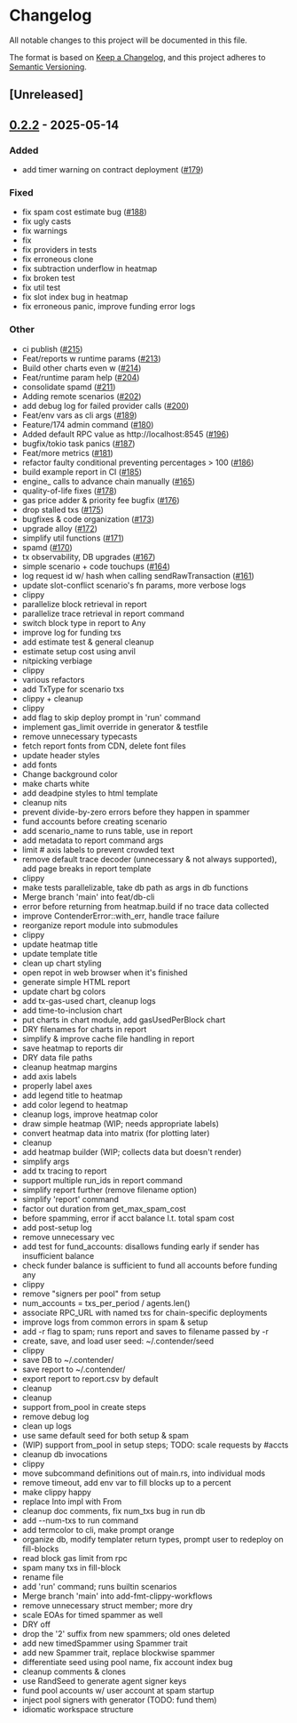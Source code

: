 # Changelog

All notable changes to this project will be documented in this file.

The format is based on [Keep a Changelog](https://keepachangelog.com/en/1.0.0/),
and this project adheres to [Semantic Versioning](https://semver.org/spec/v2.0.0.html).

## [Unreleased]

## [0.2.2](https://github.com/flashbots/contender/releases/tag/contender_cli-v0.2.2) - 2025-05-14

### Added

- add timer warning on contract deployment ([#179](https://github.com/flashbots/contender/pull/179))

### Fixed

- fix spam cost estimate bug ([#188](https://github.com/flashbots/contender/pull/188))
- fix ugly casts
- fix warnings
- fix
- fix providers in tests
- fix erroneous clone
- fix subtraction underflow in heatmap
- fix broken test
- fix util test
- fix slot index bug in heatmap
- fix erroneous panic, improve funding error logs

### Other

- ci publish ([#215](https://github.com/flashbots/contender/pull/215))
- Feat/reports w runtime params ([#213](https://github.com/flashbots/contender/pull/213))
- Build other charts even w ([#214](https://github.com/flashbots/contender/pull/214))
- Feat/runtime param help ([#204](https://github.com/flashbots/contender/pull/204))
- consolidate spamd ([#211](https://github.com/flashbots/contender/pull/211))
- Adding remote scenarios ([#202](https://github.com/flashbots/contender/pull/202))
- add debug log for failed provider calls ([#200](https://github.com/flashbots/contender/pull/200))
- Feat/env vars as cli args ([#189](https://github.com/flashbots/contender/pull/189))
- Feature/174 admin command ([#180](https://github.com/flashbots/contender/pull/180))
- Added default RPC value as http://localhost:8545 ([#196](https://github.com/flashbots/contender/pull/196))
- bugfix/tokio task panics ([#187](https://github.com/flashbots/contender/pull/187))
- Feat/more metrics ([#181](https://github.com/flashbots/contender/pull/181))
- refactor faulty conditional preventing percentages > 100 ([#186](https://github.com/flashbots/contender/pull/186))
- build example report in CI ([#185](https://github.com/flashbots/contender/pull/185))
- engine_ calls to advance chain manually ([#165](https://github.com/flashbots/contender/pull/165))
- quality-of-life fixes ([#178](https://github.com/flashbots/contender/pull/178))
- gas price adder & priority fee bugfix ([#176](https://github.com/flashbots/contender/pull/176))
- drop stalled txs ([#175](https://github.com/flashbots/contender/pull/175))
- bugfixes & code organization ([#173](https://github.com/flashbots/contender/pull/173))
- upgrade alloy ([#172](https://github.com/flashbots/contender/pull/172))
- simplify util functions ([#171](https://github.com/flashbots/contender/pull/171))
- spamd ([#170](https://github.com/flashbots/contender/pull/170))
- tx observability, DB upgrades ([#167](https://github.com/flashbots/contender/pull/167))
- simple scenario + code touchups ([#164](https://github.com/flashbots/contender/pull/164))
- log request id w/ hash when calling sendRawTransaction ([#161](https://github.com/flashbots/contender/pull/161))
- update slot-conflict scenario's fn params, more verbose logs
- clippy
- parallelize block retrieval in report
- parallelize trace retrieval in report command
- switch block type in report to Any
- improve log for funding txs
- add estimate test & general cleanup
- estimate setup cost using anvil
- nitpicking verbiage
- clippy
- various refactors
- add TxType for scenario txs
- clippy + cleanup
- clippy
- add flag to skip deploy prompt in 'run' command
- implement gas_limit override in generator & testfile
- remove unnecessary typecasts
- fetch report fonts from CDN, delete font files
- update header styles
- add fonts
- Change background color
- make charts white
- add deadpine styles to html template
- cleanup nits
- prevent divide-by-zero errors before they happen in spammer
- fund accounts before creating scenario
- add scenario_name to runs table, use in report
- add metadata to report command args
- limit # axis labels to prevent crowded text
- remove default trace decoder (unnecessary & not always supported), add page breaks in report template
- clippy
- make tests parallelizable, take db path as args in db functions
- Merge branch 'main' into feat/db-cli
- error before returning from heatmap.build if no trace data collected
- improve ContenderError::with_err, handle trace failure
- reorganize report module into submodules
- clippy
- update heatmap title
- update template title
- clean up chart styling
- open repot in web browser when it's finished
- generate simple HTML report
- update chart bg colors
- add tx-gas-used chart, cleanup logs
- add time-to-inclusion chart
- put charts in chart module, add gasUsedPerBlock chart
- DRY filenames for charts in report
- simplify & improve cache file handling in report
- save heatmap to reports dir
- DRY data file paths
- cleanup heatmap margins
- add axis labels
- properly label axes
- add legend title to heatmap
- add color legend to heatmap
- cleanup logs, improve heatmap color
- draw simple heatmap (WIP; needs appropriate labels)
- convert heatmap data into matrix (for plotting later)
- cleanup
- add heatmap builder (WIP; collects data but doesn't render)
- simplify args
- add tx tracing to report
- support multiple run_ids in report command
- simplify report further (remove filename option)
- simplify 'report' command
- factor out duration from get_max_spam_cost
- before spamming, error if acct balance l.t. total spam cost
- add post-setup log
- remove unnecessary vec
- add test for fund_accounts: disallows funding early if sender has insufficient balance
- check funder balance is sufficient to fund all accounts before funding any
- clippy
- remove "signers per pool" from setup
- num_accounts = txs_per_period / agents.len()
- associate RPC_URL with named txs for chain-specific deployments
- improve logs from common errors in spam & setup
- add -r flag to spam; runs report and saves to filename passed by -r
- create, save, and load user seed: ~/.contender/seed
- clippy
- save DB to ~/.contender/
- save report to ~/.contender/
- export report to report.csv by default
- cleanup
- cleanup
- support from_pool in create steps
- remove debug log
- clean up logs
- use same default seed for both setup & spam
- (WIP) support from_pool in setup steps; TODO: scale requests by #accts
- cleanup db invocations
- clippy
- move subcommand definitions out of main.rs, into individual mods
- remove timeout, add env var to fill blocks up to a percent
- make clippy happy
- replace Into impl with From
- cleanup doc comments, fix num_txs bug in run db
- add --num-txs to run command
- add termcolor to cli, make prompt orange
- organize db, modify templater return types, prompt user to redeploy on fill-blocks
- read block gas limit from rpc
- spam many txs in fill-block
- rename file
- add 'run' command; runs builtin scenarios
- Merge branch 'main' into add-fmt-clippy-workflows
- remove unnecessary struct member; more dry
- scale EOAs for timed spammer as well
- DRY off
- drop the '2' suffix from new spammers; old ones deleted
- add new timedSpammer using Spammer trait
- add new Spammer trait, replace blockwise spammer
- differentiate seed using pool name, fix account index bug
- cleanup comments & clones
- use RandSeed to generate agent signer keys
- fund pool accounts w/ user account at spam startup
- inject pool signers with generator (TODO: fund them)
- idiomatic workspace structure
